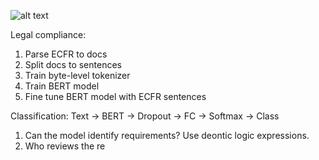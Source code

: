 ![alt text](https://github.com/nirvanapatel/compliance/blob/master/images/Application%20Layers.png?raw=true)




Legal compliance:
1. Parse ECFR to docs
2. Split docs to sentences
3. Train byte-level tokenizer
4. Train BERT model
5. Fine tune BERT model with ECFR sentences

Classification: Text -> BERT -> Dropout -> FC -> Softmax -> Class


1. Can the model identify requirements? Use deontic logic expressions.
2. Who reviews the re
